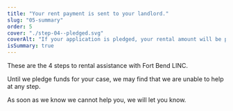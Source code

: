 ```yaml
---
title: "Your rent payment is sent to your landlord."
slug: "05-summary"
order: 5
cover: "./step-04--pledged.svg"
coverAlt: "If your application is pledged, your rental amount will be paid to your landlord."
isSummary: true
---
```


These are the 4 steps to rental assistance with Fort Bend LINC.

Until we pledge funds for your case, we may find that we are unable to help at any step.

As soon as we know we cannot help you, we will let you know.